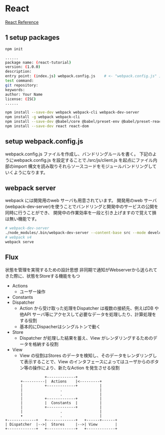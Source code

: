 # React 
[React Reference](https://qiita.com/TsutomuNakamura/items/cb3b6109fb21730cd73f)

## 1 setup packages
```bash
npm init

......
package name: (react-tutorial) 
version: (1.0.0) 
description: 
entry point: (index.js) webpack.config.js    # <- "webpack.config.js" 入力(先にwebpack.config.js 作っておけばデフォルトで選択される)
test command: 
git repository: 
keywords: 
author: Your Name
license: (ISC) 
......

npm install --save-dev webpack webpack-cli webpack-dev-server
npm install -g webpack webpack-cli
npm install --save-dev @babel/core @babel/preset-env @babel/preset-react babel-loader
npm install --save-dev react react-dom
```

## setup webpack.config.js
webpack.config.js ファイルを作成し、バンドリングルールを書く。
下記のようにwebpack.config.js を設定することで./src/js/client.js を起点にファイル内部のimport 構文を読み取りそれらソースコードをモジュールバンドリングしていくようになります。

## webpack server
webpack には開発用のweb サーバも用意されています。
開発用のweb サーバ(webpack-dev-server)を使うことでバンドリングと開発中のサービスの公開を同時に行うことができ、
開発中の作業効率を一段と引き上げますので覚えて損は無い機能です。

```bash
# webpack-dev-server
./node_modules/.bin/webpack-dev-server --content-base src --mode development
# webpack v4
webpack serve
```

## Flux

状態を管理を実現するための設計思想
非同期で通知がWebserverから送られてきた際に、状態をStoreする機能をもつ

- Actions
  - ユーザー操作
- Constants
- Dispatcher
  - Action から受け取った処理をDispatcher は複数の接続先、例えばDB や他API サーバ等にアクセスして必要なデータを処理したり、計算処理をする役割
  - 基本的にDispacherはシングルトンで動く
- Store
  - Dispatcher が処理した結果を蓄え、View がレンダリングするためのデータを格納する役割
- View
  - View の役割はStores のデータを検知し、そのデータをレンダリングして表示することで、View のインタフェースによってはユーザからのボタン等の操作により、新たなAction を発生させる役割


```
                  +-------------+
       +----------|  Actions    |<---------+
       |          +-------------+          |
       |                 .                 |
       |                 .                 |
       |          +-------------+          |
       |          |  Constants  |          |
       |          +-------------+          |
       |                 .                 |
       ▾                 .                 |
+-------------+   +-------------+   +------+------+
| Dispatcher  |-->|  Stores     |-->| View        |
+-------------+   +-------------+   +-------------+

```
